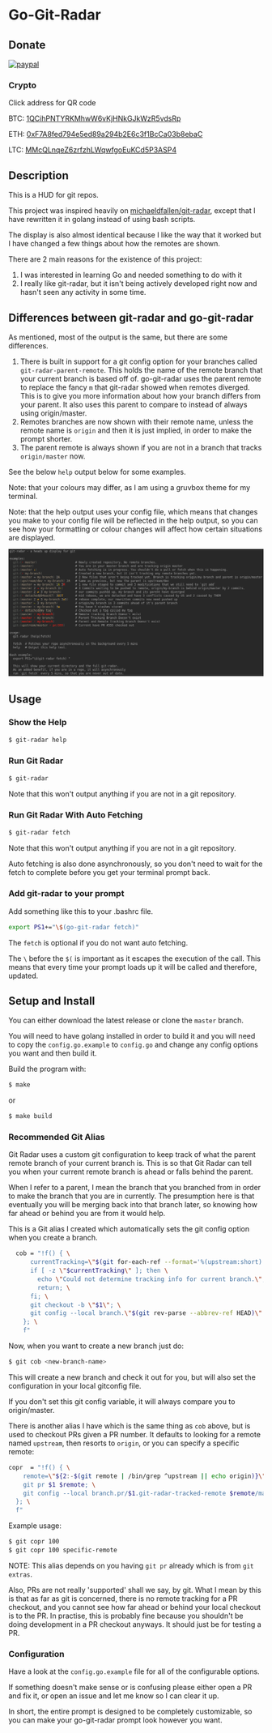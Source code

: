 # Go-Git-Radar

## Donate

[![paypal](https://img.shields.io/badge/Donate-PayPal-green.svg)](https://www.paypal.com/donate?business=QMDXUKQXRT75N&currency_code=CAD)

### Crypto

Click address for QR code

BTC: [1QCihPNTYRKMhwW6vKjHNkGJkWzR5vdsRp](https://stmhall.ca/btc.png)

ETH: [0xF7A8fed794e5ed89a294b2E6c3f1BcCa03b8ebaC](https://stmhall.ca/eth.png)

LTC: [MMcQLnqeZ6zrfzhLWqwfgoEuKCd5P3ASP4](https://stmhall.ca/ltc.png)

## Description

This is a HUD for git repos.

This project was inspired heavily on
[michaeldfallen/git-radar](https://github.com/michaeldfallen/git-radar), except
that I have rewritten it in golang instead of using bash scripts.

The display is also almost identical because I like the way that it worked but I
have changed a few things about how the remotes are shown.

There are 2 main reasons for the existence of this project:

1. I was interested in learning Go and needed something to do with it
2. I really like git-radar, but it isn't being actively developed right now and
   hasn't seen any activity in some time.

## Differences between git-radar and go-git-radar

As mentioned, most of the output is the same, but there are some differences.

1. There is built in support for a git config option for your branches called
   `git-radar-parent-remote`. This holds the name of the remote branch that your
   current branch is based off of. go-git-radar uses the parent remote to
   replace the fancy `m` that git-radar showed when remotes diverged. This is to
   give you more information about how your branch differs from your parent. It
   also uses this parent to compare to instead of always using origin/master.
2. Remotes branches are now shown with their remote name, unless the remote name
   is `origin` and then it is just implied, in order to make the prompt shorter.
3. The parent remote is always shown if you are not in a branch that tracks
   `origin/master` now.

See the below `help` output below for some examples.

Note: that your colours may differ, as I am using a gruvbox theme for my
terminal.

Note: that the help output uses your config file, which means that changes you
make to your config file will be reflected in the help output, so you can see
how your formatting or colour changes will affect how certain situations are
displayed.

![](images/help.png)

## Usage

### Show the Help

```bash
$ git-radar help
```

### Run Git Radar

```bash
$ git-radar
```

Note that this won't output anything if you are not in a git repository.

### Run Git Radar With Auto Fetching

```bash
$ git-radar fetch
```

Note that this won't output anything if you are not in a git repository.

Auto fetching is also done asynchronously, so you don't need to wait for the
fetch to complete before you get your terminal prompt back.

### Add git-radar to your prompt

Add something like this to your .bashrc file.

```bash
export PS1+="\$(go-git-radar fetch)"
```

The `fetch` is optional if you do not want auto fetching.

The `\` before the `$(` is important as it escapes the execution of the call.
This means that every time your prompt loads up it will be called and therefore,
updated.

## Setup and Install

You can either download the latest release or clone the `master` branch.

You will need to have golang installed in order to build it and you will need to
copy the `config.go.example` to `config.go` and change any config options you
want and then build it.

Build the program with:

```bash
$ make
```

or

```bash
$ make build
```

### Recommended Git Alias

Git Radar uses a custom git configuration to keep track of what the parent
remote branch of your current branch is. This is so that Git Radar can tell you
when your current remote branch is ahead or falls behind the parent.

When I refer to a parent, I mean the branch that you branched from in order to
make the branch that you are in currently. The presumption here is that
eventually you will be merging back into that branch later, so knowing how far
ahead or behind you are from it would help.

This is a Git alias I created which automatically sets the git config option
when you create a branch.

```bash
  cob = "!f() { \
      currentTracking=\"$(git for-each-ref --format='%(upstream:short)' \"$(git symbolic-ref -q HEAD)\")\"; \
      if [ -z \"$currentTracking\" ]; then \
        echo \"Could not determine tracking info for current branch.\"; \
        return; \
      fi; \
      git checkout -b \"$1\"; \
      git config --local branch.\"$(git rev-parse --abbrev-ref HEAD)\".git-radar-parent-remote \"$currentTracking\"; \
    }; \
    f"
```

Now, when you want to create a new branch just do:

```bash
$ git cob <new-branch-name>
```

This will create a new branch and check it out for you, but will also set the
configuration in your local gitconfig file.

If you don't set this git config variable, it will always compare you to
origin/master.

There is another alias I have which is the same thing as `cob` above, but is
used to checkout PRs given a PR number. It defaults to looking for a remote
named `upstream`, then resorts to `origin`, or you can specify a specific
remote:

```bash
copr  = "!f() { \
    remote=\"${2:-$(git remote | /bin/grep ^upstream || echo origin)}\"; \
    git pr $1 $remote; \
    git config --local branch.pr/$1.git-radar-tracked-remote $remote/master; \
  }; \
  f"
```

Example usage:

```bash
$ git copr 100
$ git copr 100 specific-remote
```

NOTE: This alias depends on you having `git pr` already which is from
`git extras`.

Also, PRs are not really 'supported' shall we say, by git. What I mean by this
is that as far as git is concerned, there is no remote tracking for a PR
checkout, and you cannot see how far ahead or behind your local checkout is to
the PR. In practise, this is probably fine because you shouldn't be doing
development in a PR checkout anyways. It should just be for testing a PR.

### Configuration

Have a look at the `config.go.example` file for all of the configurable options.

If something doesn't make sense or is confusing please either open a PR and fix
it, or open an issue and let me know so I can clear it up.

In short, the entire prompt is designed to be completely customizable, so you can
make your go-git-radar prompt look however you want.
